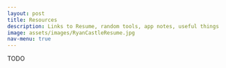 ```yaml
---
layout: post
title: Resources
description: Links to Resume, random tools, app notes, useful things
image: assets/images/RyanCastleResume.jpg
nav-menu: true
---
```



TODO
